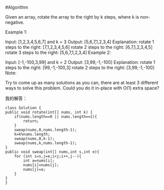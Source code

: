 #Algorithm

Given an array, rotate the array to the right by k steps, where k is non-negative.

Example 1:

Input: [1,2,3,4,5,6,7] and k = 3
Output: [5,6,7,1,2,3,4]
Explanation:
rotate 1 steps to the right: [7,1,2,3,4,5,6]
rotate 2 steps to the right: [6,7,1,2,3,4,5]
rotate 3 steps to the right: [5,6,7,1,2,3,4]
Example 2:

Input: [-1,-100,3,99] and k = 2
Output: [3,99,-1,-100]
Explanation: 
rotate 1 steps to the right: [99,-1,-100,3]
rotate 2 steps to the right: [3,99,-1,-100]
Note:

Try to come up as many solutions as you can, there are at least 3 different ways to solve this problem.
Could you do it in-place with O(1) extra space?

我的解答：

    class Solution {
    public void rotate(int[] nums, int k) {
        if(nums.length==0 || nums.length==1){
            return;
        }
        sweap(nums,0,nums.length-1);
        k=k%nums.length;
        sweap(nums,0,k-1);
        sweap(nums,k,nums.length-1);
    }
    public void sweap(int[] nums,int s,int e){
        for (int i=s,j=e;i<j;i++,j--){
            int a=nums[i];
            nums[i]=nums[j];
            nums[j]=a;
        }
    }
    }